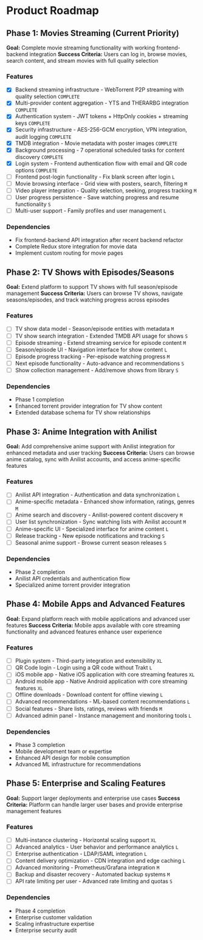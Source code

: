 # Product Roadmap

## Phase 1: Movies Streaming (Current Priority)

**Goal:** Complete movie streaming functionality with working frontend-backend integration
**Success Criteria:** Users can log in, browse movies, search content, and stream movies with full quality selection

### Features

- [x] Backend streaming infrastructure - WebTorrent P2P streaming with quality selection `COMPLETE`
- [x] Multi-provider content aggregation - YTS and THERARBG integration `COMPLETE`
- [x] Authentication system - JWT tokens + HttpOnly cookies + streaming keys `COMPLETE`
- [x] Security infrastructure - AES-256-GCM encryption, VPN integration, audit logging `COMPLETE`
- [x] TMDB integration - Movie metadata with poster images `COMPLETE`
- [x] Background processing - 7 operational scheduled tasks for content discovery `COMPLETE`
- [x] Login system - Frontend authentication flow with email and QR code options `COMPLETE`
- [ ] Frontend post-login functionality - Fix blank screen after login `L`
- [ ] Movie browsing interface - Grid view with posters, search, filtering `M`
- [ ] Video player integration - Quality selection, seeking, progress tracking `M`
- [ ] User progress persistence - Save watching progress and resume functionality `S`
- [ ] Multi-user support - Family profiles and user management `L`

### Dependencies

- Fix frontend-backend API integration after recent backend refactor
- Complete Redux store integration for movie data
- Implement custom routing for movie pages

## Phase 2: TV Shows with Episodes/Seasons

**Goal:** Extend platform to support TV shows with full season/episode management
**Success Criteria:** Users can browse TV shows, navigate seasons/episodes, and track watching progress across episodes

### Features

- [ ] TV show data model - Season/episode entities with metadata `M`
- [ ] TV show search integration - Extended TMDB API usage for shows `S`
- [ ] Episode streaming - Extend streaming service for episode content `M`
- [ ] Season/episode UI - Navigation interface for show content `L`
- [ ] Episode progress tracking - Per-episode watching progress `M`
- [ ] Next episode functionality - Auto-advance and recommendations `S`
- [ ] Show collection management - Add/remove shows from library `S`

### Dependencies

- Phase 1 completion
- Enhanced torrent provider integration for TV show content
- Extended database schema for TV show relationships

## Phase 3: Anime Integration with Anilist

**Goal:** Add comprehensive anime support with Anilist integration for enhanced metadata and user tracking
**Success Criteria:** Users can browse anime catalog, sync with Anilist accounts, and access anime-specific features

### Features

- [ ] Anilist API integration - Authentication and data synchronization `L`
- [ ] Anime-specific metadata - Enhanced show information, ratings, genres `M`
- [ ] Anime search and discovery - Anilist-powered content discovery `M`
- [ ] User list synchronization - Sync watching lists with Anilist account `M`
- [ ] Anime-specific UI - Specialized interface for anime content `L`
- [ ] Release tracking - New episode notifications and tracking `S`
- [ ] Seasonal anime support - Browse current season releases `S`

### Dependencies

- Phase 2 completion
- Anilist API credentials and authentication flow
- Specialized anime torrent provider integration

## Phase 4: Mobile Apps and Advanced Features

**Goal:** Expand platform reach with mobile applications and advanced user features
**Success Criteria:** Mobile apps available with core streaming functionality and advanced features enhance user experience

### Features

- [ ] Plugin system - Third-party integration and extensibility `XL`
- [ ] QR Code login - Login using a QR code without Trakt `L`
- [ ] iOS mobile app - Native iOS application with core streaming features `XL`
- [ ] Android mobile app - Native Android application with core streaming features `XL`
- [ ] Offline downloads - Download content for offline viewing `L`
- [ ] Advanced recommendations - ML-based content recommendations `L`
- [ ] Social features - Share lists, ratings, reviews with friends `M`
- [ ] Advanced admin panel - Instance management and monitoring tools `L`

### Dependencies

- Phase 3 completion
- Mobile development team or expertise
- Enhanced API design for mobile consumption
- Advanced ML infrastructure for recommendations

## Phase 5: Enterprise and Scaling Features

**Goal:** Support larger deployments and enterprise use cases
**Success Criteria:** Platform can handle larger user bases and provide enterprise management features

### Features

- [ ] Multi-instance clustering - Horizontal scaling support `XL`
- [ ] Advanced analytics - User behavior and performance analytics `L`
- [ ] Enterprise authentication - LDAP/SAML integration `L`
- [ ] Content delivery optimization - CDN integration and edge caching `L`
- [ ] Advanced monitoring - Prometheus/Grafana integration `M`
- [ ] Backup and disaster recovery - Automated backup systems `M`
- [ ] API rate limiting per user - Advanced rate limiting and quotas `S`

### Dependencies

- Phase 4 completion
- Enterprise customer validation
- Scaling infrastructure expertise
- Enterprise security audit
